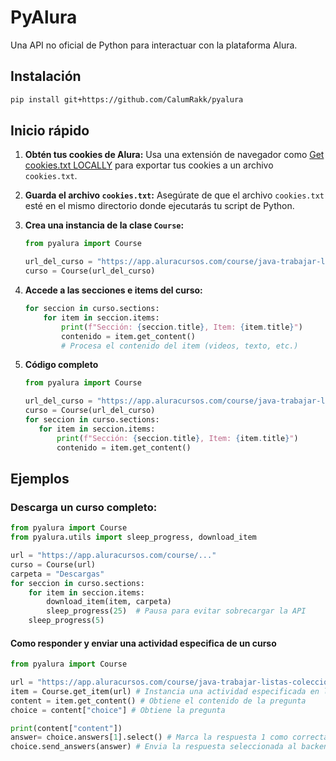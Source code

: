 # PyAlura

Una API no oficial de Python para interactuar con la plataforma Alura.

## Instalación

```bash
pip install git+https://github.com/CalumRakk/pyalura
```

## Inicio rápido

1. **Obtén tus cookies de Alura:** Usa una extensión de navegador como [Get cookies.txt LOCALLY](https://chromewebstore.google.com/detail/get-cookiestxt-locally/cclelndahbckbenkjhflpdbgdldlbecc) para exportar tus cookies a un archivo `cookies.txt`.
2. **Guarda el archivo `cookies.txt`:** Asegúrate de que el archivo `cookies.txt` esté en el mismo directorio donde ejecutarás tu script de Python.
3. **Crea una instancia de la clase `Course`:**

   ```python
   from pyalura import Course

   url_del_curso = "https://app.aluracursos.com/course/java-trabajar-listas-colecciones-datos/"
   curso = Course(url_del_curso)
   ```

4. **Accede a las secciones e items del curso:**
   ```python
   for seccion in curso.sections:
       for item in seccion.items:
           print(f"Sección: {seccion.title}, Item: {item.title}")
           contenido = item.get_content()
           # Procesa el contenido del item (videos, texto, etc.)
   ```

5. **Código completo**

    ```python
    from pyalura import Course

    url_del_curso = "https://app.aluracursos.com/course/java-trabajar-listas-colecciones-datos/"
    curso = Course(url_del_curso)
    for seccion in curso.sections:
       for item in seccion.items:
           print(f"Sección: {seccion.title}, Item: {item.title}")
           contenido = item.get_content()
    ```


## Ejemplos

### Descarga un curso completo:


```python
from pyalura import Course
from pyalura.utils import sleep_progress, download_item

url = "https://app.aluracursos.com/course/..."
curso = Course(url)
carpeta = "Descargas"
for seccion in curso.sections:
    for item in seccion.items:
        download_item(item, carpeta)
        sleep_progress(25)  # Pausa para evitar sobrecargar la API
    sleep_progress(5)
```

#### **Como responder y enviar una actividad especifica de un curso**

```python
from pyalura import Course

url = "https://app.aluracursos.com/course/java-trabajar-listas-colecciones-datos/task/86025"
item = Course.get_item(url) # Instancia una actividad especificada en la url
content = item.get_content() # Obtiene el contenido de la pregunta
choice = content["choice"] # Obtiene la pregunta

print(content["content"])
answer= choice.answers[1].select() # Marca la respuesta 1 como correcta.
choice.send_answers(answer) # Envia la respuesta seleccionada al backend
```
